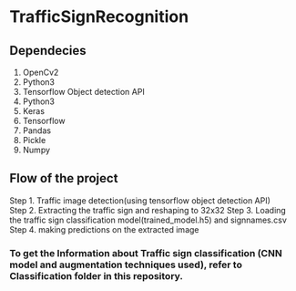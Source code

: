 # TrafficSignRecognition

## Dependecies
1. OpenCv2
2. Python3
3. Tensorflow Object detection API
4. Python3
5. Keras
6. Tensorflow
7. Pandas
8. Pickle
9. Numpy

## Flow of the project
Step 1. Traffic image detection(using tensorflow object detection API)  
Step 2. Extracting the traffic sign and reshaping to 32x32 
Step 3. Loading the traffic sign classification model(trained_model.h5) and signnames.csv
Step 4. making predictions on the extracted image

### To get the Information about Traffic sign classification (CNN model and augmentation techniques used), refer to Classification folder in this repository.
